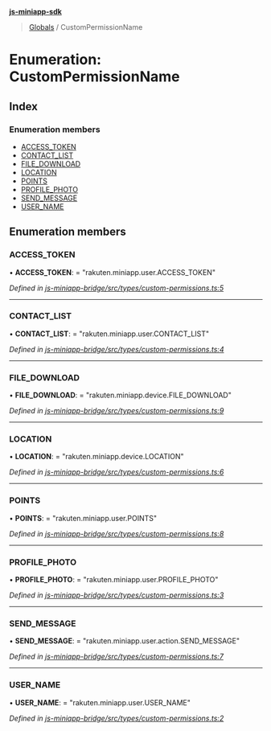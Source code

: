 **[js-miniapp-sdk](../README.md)**

> [Globals](../README.md) / CustomPermissionName

# Enumeration: CustomPermissionName

## Index

### Enumeration members

* [ACCESS\_TOKEN](custompermissionname.md#access_token)
* [CONTACT\_LIST](custompermissionname.md#contact_list)
* [FILE\_DOWNLOAD](custompermissionname.md#file_download)
* [LOCATION](custompermissionname.md#location)
* [POINTS](custompermissionname.md#points)
* [PROFILE\_PHOTO](custompermissionname.md#profile_photo)
* [SEND\_MESSAGE](custompermissionname.md#send_message)
* [USER\_NAME](custompermissionname.md#user_name)

## Enumeration members

### ACCESS\_TOKEN

•  **ACCESS\_TOKEN**:  = "rakuten.miniapp.user.ACCESS\_TOKEN"

*Defined in [js-miniapp-bridge/src/types/custom-permissions.ts:5](https://github.com/rakutentech/js-miniapp/blob/d3d09f7/js-miniapp-bridge/src/types/custom-permissions.ts#L5)*

___

### CONTACT\_LIST

•  **CONTACT\_LIST**:  = "rakuten.miniapp.user.CONTACT\_LIST"

*Defined in [js-miniapp-bridge/src/types/custom-permissions.ts:4](https://github.com/rakutentech/js-miniapp/blob/d3d09f7/js-miniapp-bridge/src/types/custom-permissions.ts#L4)*

___

### FILE\_DOWNLOAD

•  **FILE\_DOWNLOAD**:  = "rakuten.miniapp.device.FILE\_DOWNLOAD"

*Defined in [js-miniapp-bridge/src/types/custom-permissions.ts:9](https://github.com/rakutentech/js-miniapp/blob/d3d09f7/js-miniapp-bridge/src/types/custom-permissions.ts#L9)*

___

### LOCATION

•  **LOCATION**:  = "rakuten.miniapp.device.LOCATION"

*Defined in [js-miniapp-bridge/src/types/custom-permissions.ts:6](https://github.com/rakutentech/js-miniapp/blob/d3d09f7/js-miniapp-bridge/src/types/custom-permissions.ts#L6)*

___

### POINTS

•  **POINTS**:  = "rakuten.miniapp.user.POINTS"

*Defined in [js-miniapp-bridge/src/types/custom-permissions.ts:8](https://github.com/rakutentech/js-miniapp/blob/d3d09f7/js-miniapp-bridge/src/types/custom-permissions.ts#L8)*

___

### PROFILE\_PHOTO

•  **PROFILE\_PHOTO**:  = "rakuten.miniapp.user.PROFILE\_PHOTO"

*Defined in [js-miniapp-bridge/src/types/custom-permissions.ts:3](https://github.com/rakutentech/js-miniapp/blob/d3d09f7/js-miniapp-bridge/src/types/custom-permissions.ts#L3)*

___

### SEND\_MESSAGE

•  **SEND\_MESSAGE**:  = "rakuten.miniapp.user.action.SEND\_MESSAGE"

*Defined in [js-miniapp-bridge/src/types/custom-permissions.ts:7](https://github.com/rakutentech/js-miniapp/blob/d3d09f7/js-miniapp-bridge/src/types/custom-permissions.ts#L7)*

___

### USER\_NAME

•  **USER\_NAME**:  = "rakuten.miniapp.user.USER\_NAME"

*Defined in [js-miniapp-bridge/src/types/custom-permissions.ts:2](https://github.com/rakutentech/js-miniapp/blob/d3d09f7/js-miniapp-bridge/src/types/custom-permissions.ts#L2)*
